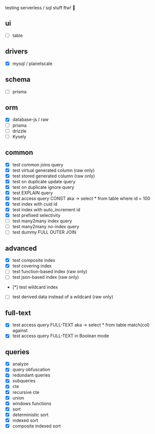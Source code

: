testing serverless / sql stuff ftw! 🌌

## ui

- [ ] table

## drivers

- [x] mysql / planetscale

## schema

- [ ] prisma

## orm

- [x] database-js / raw
- [ ] prisma
- [ ] drizzle
- [ ] Kysely

## common

- [x] test common joins query
- [x] test virtual generated column (raw only)
- [x] test stored generated column (raw only)
- [x] test on duplicate update query
- [x] test on duplicate ignore query
- [x] test EXPLAIN query
- [x] test access query CONST aka -> select * from table where id = 100
- [x] test index with cuid id
- [x] test index with auto_increment id
- [x] test prefixed selectivity
- [ ] test many2many index query
- [ ] test many2many no-index query
- [ ] test dummy FULL OUTER JOIN

## advanced

- [x] test composite index
- [x] test covering index
- [ ] test function-based index (raw only)
- [ ] test json-based index (raw only)
- [*] test wildcard index
- [ ] test derived data instead of a wildcard (raw only)

## full-text

- [x] test access query FULL-TEXT aka -> select * from table match(col) against
- [x] test access query FULL-TEXT in Boolean mode

## queries

- [x] analyze
- [x] query obfuscation
- [x] redundant queries
- [x] subqueries
- [x] cte
- [x] recursive cte
- [x] union
- [x] windows functions
- [x] sort
- [x] deterministic sort
- [x] indexed sort
- [x] composite indexed sort
